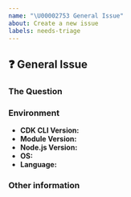 ```yaml
---
name: "\U00002753 General Issue"
about: Create a new issue
labels: needs-triage
---
```


<!-- NOTE:📕 If issue regarding developer guide, please create issue [here](https://github.com/awsdocs/aws-cdk-guide/issues) -->

## :question: General Issue

<!--
⚠️ Important Information
For support questions, please first reference our [documentation](https://docs.aws.amazon.com/cdk/api/latest), then use [Stackoverflow](https://stackoverflow.com/questions/ask?tags=aws-cdk). This repository's issues are intended for feature requests and bug reports.
-->

### The Question
<!--
Ask your question here. Include any details relevant. Make sure you are not
falling prey to the [X/Y problem][2]!

[2]: http://xyproblem.info
-->

### Environment

  - **CDK CLI Version:** <!-- Output of `cdk version` -->
  - **Module Version:** <!-- Version of the module in question -->
  - **Node.js Version:** <!-- Version of Node.js (run the command `node -v`) -->
  - **OS:** <!-- [all | Windows 10 | OSX Mojave | Ubuntu | etc... ] -->
  - **Language:** <!-- [all | TypeScript | Java | Python ] etc... ] -->


### Other information
<!-- e.g. detailed explanation, stacktraces, related issues, suggestions how to fix, links for us to have context, eg. associated pull-request, stackoverflow, gitter, etc -->
